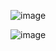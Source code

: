 
![image](https://github.com/user-attachments/assets/ce2c2b81-7c8d-49e6-a1a7-3c9e2b548fd3)

![image](https://github.com/user-attachments/assets/0bcd67e7-49dd-434f-8aa8-712a212158c1)
